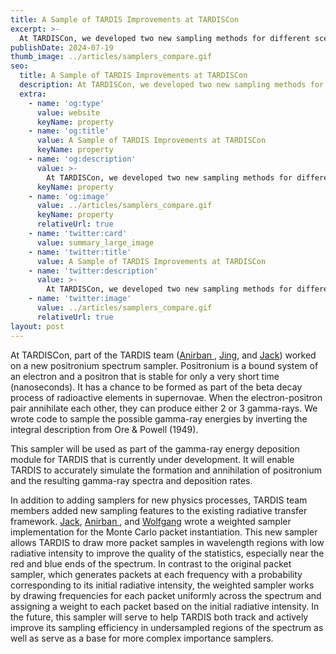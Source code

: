```yaml
---
title: A Sample of TARDIS Improvements at TARDISCon
excerpt: >-
  At TARDISCon, we developed two new sampling methods for different scenarios:- the decay of positronium and the emission of packets from the photosphere.
publishDate: 2024-07-19
thumb_image: ../articles/samplers_compare.gif
seo:
  title: A Sample of TARDIS Improvements at TARDISCon
  description: At TARDISCon, we developed two new sampling methods for different scenarios:- the decay of positronium and the emission of packets from the photosphere.
  extra:
    - name: 'og:type'
      value: website
      keyName: property
    - name: 'og:title'
      value: A Sample of TARDIS Improvements at TARDISCon
      keyName: property
    - name: 'og:description'
      value: >-
        At TARDISCon, we developed two new sampling methods for different scenarios:- the decay of positronium and the emission of packets from the photosphere.
      keyName: property
    - name: 'og:image'
      value: ../articles/samplers_compare.gif
      keyName: property
      relativeUrl: true
    - name: 'twitter:card'
      value: summary_large_image
    - name: 'twitter:title'
      value: A Sample of TARDIS Improvements at TARDISCon
    - name: 'twitter:description'
      value: >-
        At TARDISCon, we developed two new sampling methods for different scenarios:- the decay of positronium and the emission of packets from the photosphere.
    - name: 'twitter:image'
      value: ../articles/samplers_compare.gif
      relativeUrl: true
layout: post
---
```


At TARDISCon, part of the TARDIS team (<a href="/people/core/#anirban--dutta">Anirban </a>, <a href="/people/core/#jing-lu">Jing</a>, and <a href="/people/core/#jack-o'brien">Jack</a>) worked on a new positronium spectrum sampler. Positronium is a bound system of an electron and a positron that is stable for only a very short time (nanoseconds). It has a chance to be formed as part of the beta decay process of radioactive elements in supernovae. When the electron-positron pair annihilate each other, they can produce either 2 or 3 gamma-rays. We wrote code to sample the possible gamma-ray energies by inverting the integral description from Ore & Powell (1949).

This sampler will be used as part of the gamma-ray energy deposition module for TARDIS that is currently under development. It will enable TARDIS to accurately simulate the formation and annihilation of positronium and the resulting gamma-ray spectra and deposition rates.

In addition to adding samplers for new physics processes, TARDIS team members added new sampling features to the existing radiative transfer framework.  <a href="/people/core/#jack-o'brien">Jack</a>, <a href="/people/core/#anirban--dutta">Anirban </a>, and <a href="/people/core/#wolfgang-kerzendorf">Wolfgang</a> wrote a weighted sampler implementation for the Monte Carlo packet instantiation.  This new sampler allows TARDIS to draw more packet samples in wavelength regions with low radiative intensity to improve the quality of the statistics, especially near the red and blue ends of the spectrum.  In contrast to the original packet sampler, which generates packets at each frequency with a probability corresponding to its initial radiative intensity, the weighted sampler works by drawing frequencies for each packet uniformly across the spectrum and assigning a weight to each packet based on the initial radiative intensity.  In the future, this sampler will serve to help TARDIS both track and actively improve its sampling efficiency in undersampled regions of the spectrum as well as serve as a base for more complex importance samplers.


